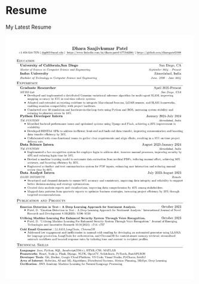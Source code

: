 # Resume
My Latest Resume

[![Resume Preview](resume_preview.png)](https://github.com/dharapatel2908/Resume/raw/main/Dhara_s_Resume%20(5).pdf)
